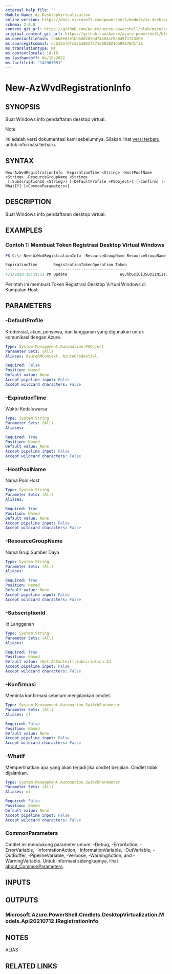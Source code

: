 ```yaml
---
external help file: ''
Module Name: Az.DesktopVirtualization
online version: https://docs.microsoft.com/powershell/module/az.desktopvirtualization/new-azwvdregistrationinfo
schema: 2.0.0
content_git_url: https://github.com/Azure/azure-powershell/blob/main/src/DesktopVirtualization/help/New-AzWvdRegistrationInfo.md
original_content_git_url: https://github.com/Azure/azure-powershell/blob/main/src/DesktopVirtualization/help/New-AzWvdRegistrationInfo.md
ms.openlocfilehash: cdbb0e07e1bb5d0287bd74404af0a049f1743260
ms.sourcegitcommit: dcb33efdfc53ba0b2f271e883021de84878d1f31
ms.translationtype: MT
ms.contentlocale: id-ID
ms.lasthandoff: 04/18/2022
ms.locfileid: "142967051"
---
```

# New-AzWvdRegistrationInfo

## SYNOPSIS
Buat Windows info pendaftaran desktop virtual.

> [!NOTE]
>Ini adalah versi dokumentasi kami sebelumnya. Silakan lihat [versi terbaru](/powershell/module/az.desktopvirtualization/new-azwvdregistrationinfo) untuk informasi terbaru.

## SYNTAX

```
New-AzWvdRegistrationInfo -ExpirationTime <String> -HostPoolName <String> -ResourceGroupName <String>
 [-SubscriptionId <String>] [-DefaultProfile <PSObject>] [-Confirm] [-WhatIf] [<CommonParameters>]
```

## DESCRIPTION
Buat Windows info pendaftaran desktop virtual.

## EXAMPLES

### Contoh 1: Membuat Token Registrasi Desktop Virtual Windows
```powershell
PS C:\> New-AzWvdRegistrationInfo -ResourceGroupName ResourceGroupName -HostPoolName HostPoolName -ExpirationTime $((get-date).ToUniversalTime().AddDays(1).ToString('yyyy-MM-ddTHH:mm:ss.fffffffZ'))

ExpirationTime       RegistrationTokenOperation Token
--------------       -------------------------- -----
4/1/2020 10:19:33 PM Update                       eyJhbGciOiJSUzI1NiIsImtpZCI6IkMyRjU1RUYxNzg0MEFCNzkzMDk2RUYzRjdEMkNBRDk0NThGNDhEOTQiLCJ0eXAiOiJKV1QifQ.eyJSZWdpc3RyYXRpb25JZCI6IjU5NGJjZWUwLTk5MjQtNDg3ZC1iOW...
```

Perintah ini membuat Token Registrasi Desktop Virtual Windows di Kumpulan Host.

## PARAMETERS

### -DefaultProfile
Kredensial, akun, penyewa, dan langganan yang digunakan untuk komunikasi dengan Azure.

```yaml
Type: System.Management.Automation.PSObject
Parameter Sets: (All)
Aliases: AzureRMContext, AzureCredential

Required: False
Position: Named
Default value: None
Accept pipeline input: False
Accept wildcard characters: False
```

### -ExpirationTime
Waktu Kedaluwarsa

```yaml
Type: System.String
Parameter Sets: (All)
Aliases:

Required: True
Position: Named
Default value: None
Accept pipeline input: False
Accept wildcard characters: False
```

### -HostPoolName
Nama Pool Host

```yaml
Type: System.String
Parameter Sets: (All)
Aliases:

Required: True
Position: Named
Default value: None
Accept pipeline input: False
Accept wildcard characters: False
```

### -ResourceGroupName
Nama Grup Sumber Daya

```yaml
Type: System.String
Parameter Sets: (All)
Aliases:

Required: True
Position: Named
Default value: None
Accept pipeline input: False
Accept wildcard characters: False
```

### -SubscriptionId
Id Langganan

```yaml
Type: System.String
Parameter Sets: (All)
Aliases:

Required: True
Position: Named
Default value: (Get-AzContext).Subscription.Id
Accept pipeline input: False
Accept wildcard characters: False
```

### -Konfirmasi
Meminta konfirmasi sebelum menjalankan cmdlet.

```yaml
Type: System.Management.Automation.SwitchParameter
Parameter Sets: (All)
Aliases: cf

Required: False
Position: Named
Default value: None
Accept pipeline input: False
Accept wildcard characters: False
```

### -WhatIf
Memperlihatkan apa yang akan terjadi jika cmdlet berjalan.
Cmdlet tidak dijalankan.

```yaml
Type: System.Management.Automation.SwitchParameter
Parameter Sets: (All)
Aliases: wi

Required: False
Position: Named
Default value: None
Accept pipeline input: False
Accept wildcard characters: False
```

### CommonParameters
Cmdlet ini mendukung parameter umum: -Debug, -ErrorAction, -ErrorVariable, -InformationAction, -InformationVariable, -OutVariable, -OutBuffer, -PipelineVariable, -Verbose, -WarningAction, and -WarningVariable. Untuk informasi selengkapnya, lihat [about_CommonParameters](http://go.microsoft.com/fwlink/?LinkID=113216).

## INPUTS

## OUTPUTS

### Microsoft.Azure.PowerShell.Cmdlets.DesktopVirtualization.Models.Api20210712.IRegistrationInfo

## NOTES

ALIAS

## RELATED LINKS

